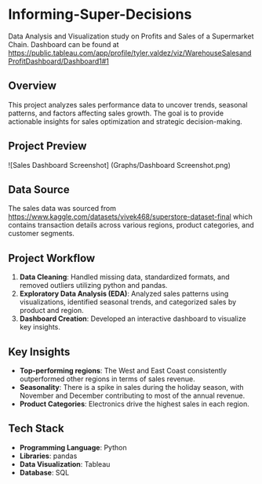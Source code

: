 # Informing-Super-Decisions
Data Analysis and Visualization study on Profits and Sales of a Supermarket Chain. Dashboard can be found at https://public.tableau.com/app/profile/tyler.valdez/viz/WarehouseSalesandProfitDashboard/Dashboard1#1

## Overview
This project analyzes sales performance data to uncover trends, seasonal patterns, and factors affecting sales growth. The goal is to provide actionable insights for sales optimization and strategic decision-making.

## Project Preview
![Sales Dashboard Screenshot] (Graphs/Dashboard Screenshot.png)

## Data Source
The sales data was sourced from https://www.kaggle.com/datasets/vivek468/superstore-dataset-final which contains transaction details across various regions, product categories, and customer segments.

## Project Workflow
1. **Data Cleaning**: Handled missing data, standardized formats, and removed outliers utilizing python and pandas.
2. **Exploratory Data Analysis (EDA)**: Analyzed sales patterns using visualizations, identified seasonal trends, and categorized sales by product and region.
3. **Dashboard Creation**: Developed an interactive dashboard to visualize key insights.

## Key Insights
- **Top-performing regions**: The West and East Coast consistently outperformed other regions in terms of sales revenue.
- **Seasonality**: There is a spike in sales during the holiday season, with November and December contributing to most of the annual revenue.
- **Product Categories**: Electronics drive the highest sales in each region.

## Tech Stack
- **Programming Language**: Python
- **Libraries**: pandas
- **Data Visualization**: Tableau
- **Database**: SQL
